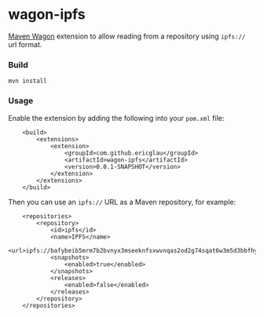 # wagon-ipfs
[Maven Wagon](https://github.com/apache/maven-wagon) extension to allow reading from a repository using `ipfs://` url format.

### Build
`mvn install`

### Usage
Enable the extension by adding the following into your `pom.xml` file:
```
    <build>
        <extensions>
            <extension>
                <groupId>com.github.ericglau</groupId>
                <artifactId>wagon-ipfs</artifactId>
                <version>0.0.1-SNAPSHOT</version>
            </extension>
        </extensions>
    </build>
```

Then you can use an `ipfs://` URL as a Maven repository, for example:
```
    <repositories>
        <repository>
            <id>ipfs</id>
            <name>IPFS</name>
            <url>ipfs://bafybeib5mrm7b2bvnyx3mseeknfsxwvnqas2od2g74sqat6w3m5d3bbfhy</url>
            <snapshots>
                <enabled>true</enabled>
            </snapshots>
            <releases>
                <enabled>false</enabled>
            </releases>
        </repository>
    </repositories>
```
